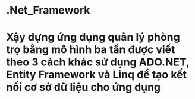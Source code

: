 # .Net_Framework
# Xậy dựng ứng dụng quản lý phòng trọ bằng mô hình ba tần được viết theo 3 cách khác sử dụng ADO.NET, Entity Framework và Linq để tạo kết nối cơ sở dữ liệu cho ứng dụng
